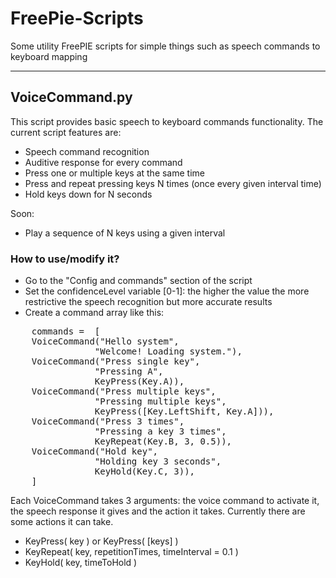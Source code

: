 FreePie-Scripts
===============

Some utility FreePIE scripts for simple things such as speech commands to keyboard mapping

-------------------------

<h2>VoiceCommand.py</h2>

This script provides basic speech to keyboard commands functionality.
The current script features are:

- Speech command recognition
- Auditive response for every command
- Press one or multiple keys at the same time
- Press and repeat pressing keys N times (once every given interval time)
- Hold keys down for N seconds

Soon:

- Play a sequence of N keys using a given interval

<h3><b>How to use/modify it?</b></h3>

- Go to the "Config and commands" section of the script
- Set the confidenceLevel variable [0-1]: the higher the value the more restrictive the speech recognition but more accurate results
- Create a command array like this:
<pre>
	commands =	[
	VoiceCommand("Hello system", 
				"Welcome! Loading system."),
	VoiceCommand("Press single key",
				"Pressing A",
				KeyPress(Key.A)), 
	VoiceCommand("Press multiple keys",
				"Pressing multiple keys",
				KeyPress([Key.LeftShift, Key.A])),
	VoiceCommand("Press 3 times",
				"Pressing a key 3 times",
				KeyRepeat(Key.B, 3, 0.5)),
	VoiceCommand("Hold key",
				"Holding key 3 seconds",
				KeyHold(Key.C, 3)),
	]
</pre>
Each VoiceCommand takes 3 arguments: the voice command to activate it, the speech response it gives and the action it takes.
Currently there are some actions it can take.
- KeyPress( key ) or KeyPress( [keys] )
- KeyRepeat( key, repetitionTimes, timeInterval = 0.1 )
- KeyHold( key, timeToHold )
